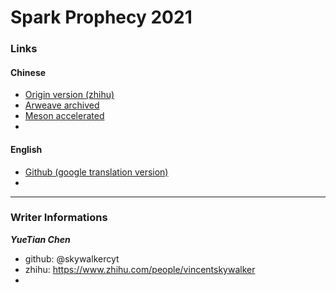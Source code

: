 # Spark Prophecy 2021


### Links

#### Chinese
- [Origin version (zhihu)](https://zhuanlan.zhihu.com/p/376106680)
- [Arweave archived](http://arweave.net/pymGzvlkjkqBuf9MBbgqGDDlrE8HPCEX0jO9fvHkwxI)
- [Meson accelerated](https://coldcdn.com/api/cdn/giq3fm/pymGzvlkjkqBuf9MBbgqGDDlrE8HPCEX0jO9fvHkwxI)
- 

#### English
- [Github (google translation version)](https://github.com/SparkProphecy/SparkProphecy/blob/main/prophecy-en-US.md)
- 

---------------

### Writer Informations
***YueTian Chen***

- github: @skywalkercyt
- zhihu: https://www.zhihu.com/people/vincentskywalker
- 

